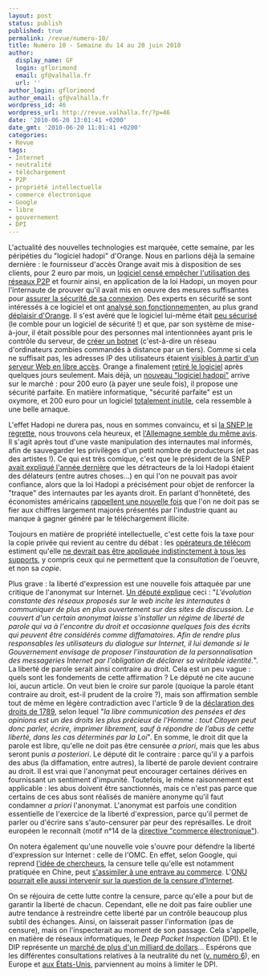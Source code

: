 ```yaml
---
layout: post
status: publish
published: true
permalink: /revue/numero-10/
title: Numéro 10 - Semaine du 14 au 20 juin 2010
author:
  display_name: GF
  login: gflorimond
  email: gf@valhalla.fr
  url: ''
author_login: gflorimond
author_email: gf@valhalla.fr
wordpress_id: 46
wordpress_url: http://revue.valhalla.fr/?p=46
date: '2010-06-20 13:01:41 +0200'
date_gmt: '2010-06-20 11:01:41 +0200'
categories:
- Revue
tags:
- Internet
- neutralité
- téléchargement
- P2P
- propriété intellectuelle
- commerce électronique
- Google
- libre
- gouvernement
- DPI
---
```

<p>L'actualité des nouvelles technologies est marquée, cette semaine, par les péripéties du "logiciel hadopi" d'Orange. Nous en parlions déjà la semaine dernière : le fournisseur d'accès Orange avait mis à disposition de ses clients, pour 2 euro par mois, un <a href="http://www.pcinpact.com/actu/news/57632-orange-hadopi-controle-telechargement-henrard.htm">logiciel censé empêcher l'utilisation des réseaux P2P</a> et fournir ainsi, en application de la loi Hadopi, un moyen pour l'internaute de prouver qu'il avait mis en oeuvre des mesures suffisantes pour <a href="http://www.cyberdroit.fr/2010/06/le-delit-de-negligence-caracterisee-de-securisation-de-lacces-internet/">assurer la sécurité de sa connexion</a>. Des experts en sécurité se sont intéressés à ce logiciel et ont <a href="http://seclists.org/fulldisclosure/2010/Jun/346">analysé son fonctionnement</a><span class="lang">en</span>, au plus grand <a href="http://pro.clubic.com/legislation-loi-internet/hadopi/actualite-346770-orange-estime-loggicel-anti-hadopi-pirate.html">déplaisir d'Orange</a>. Il s'est avéré que le logiciel lui-même était <a href="http://www.numerama.com/magazine/15977-nouvelle-faille-de-securite-sur-le-logiciel-hadopi-d-orange.html">peu sécurisé</a> (le comble pour un logiciel de sécurité !) et que, par son système de mise-à-jour, il était possible pour des personnes mal intentionnées ayant pris le contrôle du serveur, de <a href="http://sid.rstack.org/blog/index.php/415-un-hadopiciel-qui-aurait-pu-tourner-au-botnet">créer un botnet</a> (c'est-à-dire un réseau d'ordinateurs zombies commandés à distance par un tiers). Comme si cela ne suffisait pas, les adresses IP des utilisateurs étaient <a href="http://pro.clubic.com/legislation-loi-internet/hadopi/actualite-346308-solution-anti-p2p-orange-filtrer-ip-clients.html">visibles à partir d'un serveur Web en libre accès</a>. Orange a finalement <a href="http://www.numerama.com/magazine/15992-logiciel-hadopi-d-orange-suspendu-une-vingtaine-de-clients-seulement.html">retiré le logiciel</a> après quelques jours seulement. Mais déjà, un <a href="http://linuxfr.org/~bruno666/29858.html">nouveau "logiciel hadopi"</a> arrive sur le marché : pour 200 euro (à payer une seule fois), il propose une sécurité parfaite. En matière informatique, "sécurité parfaite" est un oxymore, et 200 euro pour un logiciel <u>totalement inutile</u>, cela ressemble à une belle arnaque.</p>
<p>L'effet Hadopi ne durera pas, nous en sommes convaincu, et si <a href="http://www.numerama.com/magazine/15997-le-snep-craint-que-l-effet-psychologique-de-la-hadopi-ne-dure-pas.html">la SNEP le regrette</a>, nous trouvons cela heureux, et <a href="http://pro.clubic.com/legislation-loi-internet/telechargement-illegal/actualite-347480-allemagne-renonce-riposte-graduee.html">l'Allemagne semble du même avis</a>. Il s'agit après tout d'une vaste manipulation des internautes mal informés, afin de sauvegarder les privilèges d'un petit nombre de producteurs (et pas des artistes !). Ce qui est très comique, c'est que le président de la SNEP <a href="http://www.pcinpact.com/actu/news/52974-pirates-planques-voleurs-totalitaires-denonciateurs.htm">avait expliqué l'année dernière</a> que les détracteurs de la loi Hadopi étaient des délateurs (entre autres choses...) en qui l'on ne pouvait pas avoir confiance, alors que la loi Hadopi a précisément pour objet de renforcer la "traque" des internautes par les ayants droit. En parlant d'honnêteté, des économistes américains <a href="http://www.pcinpact.com/actu/news/57722-chiffres-piratage-contrefacon-droits-dauteur-chine-usa.htm">rappellent une nouvelle fois</a> que l'on ne doit pas se fier aux chiffres largement majorés présentés par l'industrie quant au manque à gagner généré par le téléchargement illicite.</p>
<p>Toujours en matière de propriété intellectuelle, c'est cette fois la taxe pour la copie privée qui revient au centre du débat : les <a href="http://www.clubic.com/disque-dur-memoire/actualite-347624-afom-conteste-taxe-copie-privee.html">opérateurs de télécom</a> estiment qu'elle <a href="http://www.numerama.com/magazine/16012-la-taxe-copie-privee-contestee-par-les-operateurs-mobiles.html">ne devrait pas être appliquée indistinctement à tous les supports</a>, y compris ceux qui ne permettent que la <i>consultation</i> de l'oeuvre, et non sa <i>copie</i>.</p>
<p>Plus grave : la liberté d'expression est une nouvelle fois attaquée par une critique de l'anonymat sur Internet. <a href="http://www.pcinpact.com/actu/news/57719-anonymat-blogueur-internet-identite.htm">Un député explique</a> ceci : "<i>L'évolution constante des réseaux proposés sur le web incite les internautes à communiquer de plus en plus ouvertement sur des sites de discussion. Le couvert d'un certain anonymat laisse s'installer un régime de liberté de parole qui va à l'encontre du droit et occasionne quelques fois des écrits qui peuvent être considérés comme diffamatoires. Afin de rendre plus responsables les utilisateurs du dialogue sur Internet, il lui demande si le Gouvernement envisage de proposer l'instauration de la personnalisation des messageries Internet par l'obligation de déclarer sa véritable identité.</i>". La liberté de parole serait ainsi contraire au droit. Cela est un peu vague : quels sont les fondements de cette affirmation ? Le député ne cite aucune loi, aucun article. On veut bien le croire sur parole (quoique la parole étant contraire au droit, est-il prudent de la croire ?), mais son affirmation semble tout de même en légère contradiction avec l'article 9 de la <a href="http://www.assemblee-nationale.fr/histoire/dudh/1789.asp">déclaration des droits de 1789</a>, selon lequel "<i>la libre communication des pensées et des opinions est un des droits les plus précieux de l’Homme : tout Citoyen peut donc parler, écrire, imprimer librement, sauf à répondre de l’abus de cette liberté, dans les cas déterminés par la Loi</i>". En somme, le droit dit que la parole est libre, qu'elle ne doit pas être censurée <i>a priori</i>, mais que les abus seront punis <i>a posteriori</i>. Le député dit le contraire : parce qu'il y a parfois des abus (la diffamation, entre autres), la liberté de parole devient contraire au droit. Il est vrai que l'anonymat peut encourager certaines dérives en fournissant un sentiment d'impunité. Toutefois, le même raisonnement est applicable : les abus doivent être sanctionnés, mais ce n'est pas parce que certains de ces abus sont réalisés de manière anonyme qu'il faut condamner <i>a priori</i> l'anonymat. L'anonymat est parfois une condition essentielle de l'exercice de la liberté d'expression, parce qu'il permet de parler ou d'écrire sans s'auto-censurer par peur des représailles. Le droit européen le reconnaît (motif n°14 de la <a href="http://eur-lex.europa.eu/LexUriServ/LexUriServ.do?uri=CELEX:32000L0031:FR:HTML">directive "commerce électronique"</a>).</p>
<p>On notera également qu'une nouvelle voie s'ouvre pour défendre la liberté d'expression sur Internet : celle de l'OMC. En effet, selon Google, qui reprend <a href="http://www.numerama.com/magazine/14453-l-omc-pourrait-etre-utilisee-pour-abolir-la-censure-sur-internet-disent-des-chercheurs.html">l'idée de chercheurs</a>, la censure telle qu'elle est notamment pratiquée en Chine, peut <a href="http://www.numerama.com/magazine/15971-google-veut-que-la-censure-soit-reconnue-comme-entrave-au-commerce.html">s'assimiler à une entrave au commerce</a>. L'<a href="http://www.numerama.com/magazine/16001-l-onu-defend-l-idee-d-une-legislation-internationale-en-faveur-d-internet.html">ONU pourrait elle aussi intervenir sur la question de la censure d'Internet</a>.</p>
<p>On se réjouira de cette lutte contre la censure, parce qu'elle a pour but de garantir la liberté de chacun. Cependant, elle ne doit pas faire oublier une autre tendance à restreindre cette liberté par un contrôle beaucoup plus subtil des échanges. Ainsi, on laisserait passer l'information (pas de censure), mais on l'inspecterait au moment de son passage. Cela s'appelle, en matière de réseaux informatiques, le <i>Deep Packet Inspection</i> (DPI). Et le DIP représente un <a href="http://www.numerama.com/magazine/16009-le-dpi-un-business-de-15-milliard-de-dollars-en-2013.html">marché de plus d'un milliard de dollars</a>... Espérons que les différentes consultations relatives à la neutralité du net (<a href="http://revue.valhalla.fr/numeros/6/">v. numéro 6</a>), en Europe et <a href="http://www.pcinpact.com/actu/news/57738-fcc-neutralite-reseaux-consultation-publique.htm">aux États-Unis</a>, parviennent au moins à limiter le DPI.</p>
